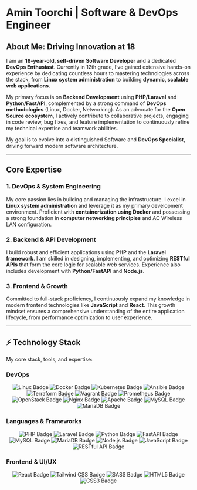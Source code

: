 # Amin Toorchi | Software & DevOps Engineer

## About Me: Driving Innovation at 18

I am an **18-year-old, self-driven Software Developer** and a dedicated **DevOps Enthusiast**. Currently in 12th grade, I’ve gained extensive hands-on experience by dedicating countless hours to mastering technologies across the stack, from **Linux system administration** to building **dynamic, scalable web applications**.

My primary focus is on **Backend Development** using **PHP/Laravel** and **Python/FastAPI**, complemented by a strong command of **DevOps methodologies** (Linux, Docker, Networking). As an advocate for the **Open Source ecosystem**, I actively contribute to collaborative projects, engaging in code review, bug fixes, and feature implementation to continuously refine my technical expertise and teamwork abilities.

My goal is to evolve into a distinguished Software and **DevOps Specialist**, driving forward modern software architecture.

---

## Core Expertise

### **1. DevOps & System Engineering**

My core passion lies in building and managing the infrastructure. I excel in **Linux system administration** and leverage it as my primary development environment. Proficient with **containerization using Docker** and possessing a strong foundation in **computer networking principles** and AC Wireless LAN configuration.

### **2. Backend & API Development**

I build robust and efficient applications using **PHP** and the **Laravel framework**. I am skilled in designing, implementing, and optimizing **RESTful APIs** that form the core logic for scalable web services. Experience also includes development with **Python/FastAPI** and **Node.js**.

### **3. Frontend & Growth**

Committed to full-stack proficiency, I continuously expand my knowledge in modern frontend technologies like **JavaScript** and **React**. This growth mindset ensures a comprehensive understanding of the entire application lifecycle, from performance optimization to user experience.

---

## ⚡ Technology Stack

My core stack, tools, and expertise:


### **DevOps**

<p align="center">
<img src="https://img.shields.io/badge/Linux-FCC624?style=for-the-badge&logo=linux&logoColor=black" alt="Linux Badge" />
<img src="https://img.shields.io/badge/Docker-2496ED?style=for-the-badge&logo=docker&logoColor=white" alt="Docker Badge" />
<img src="https://img.shields.io/badge/Kubernetes-326CE5?style=for-the-badge&logo=kubernetes&logoColor=white" alt="Kubernetes Badge" />

<img src="https://img.shields.io/badge/Ansible-EE0701?style=for-the-badge&logo=ansible&logoColor=white" alt="Ansible Badge" />
<img src="https://img.shields.io/badge/Terraform-7B42BC?style=for-the-badge&logo=terraform&logoColor=white" alt="Terraform Badge" />
<img src="https://img.shields.io/badge/Vagrant-1563FF?style=for-the-badge&logo=vagrant&logoColor=white" alt="Vagrant Badge" />

<img src="https://img.shields.io/badge/Prometheus-E6522C?style=for-the-badge&logo=Prometheus&logoColor=white" alt="Prometheus Badge" />
<img src="https://img.shields.io/badge/OpenStack-F0171D?style=for-the-badge&logo=OpenStack&logoColor=white" alt="OpenStack Badge" />

<img src="https://img.shields.io/badge/Nginx-009639?style=for-the-badge&logo=nginx&logoColor=white" alt="Nginx Badge" />
<img src="https://img.shields.io/badge/Apache-D22128?style=for-the-badge&logo=apache&logoColor=white" alt="Apache Badge" />
<img src="https://img.shields.io/badge/MySQL-4479A1?style=for-the-badge&logo=mysql&logoColor=white" alt="MySQL Badge" />
<img src="https://img.shields.io/badge/MariaDB-003545?style=for-the-badge&logo=mariadb&logoColor=white" alt="MariaDB Badge" />
</p>


### **Languages & Frameworks**

<p align="center">
<img src="https://img.shields.io/badge/PHP-777BB4?style=for-the-badge&logo=php&logoColor=white" alt="PHP Badge" />
<img src="https://img.shields.io/badge/Laravel-FF2D20?style=for-the-badge&logo=laravel&logoColor=white" alt="Laravel Badge" />
<img src="https://img.shields.io/badge/Python-3776AB?style=for-the-badge&logo=python&logoColor=white" alt="Python Badge" />
<img src="https://img.shields.io/badge/FastAPI-009688?style=for-the-badge&logo=fastapi&logoColor=white" alt="FastAPI Badge" />
<img src="https://img.shields.io/badge/MySQL-4479A1?style=for-the-badge&logo=mysql&logoColor=white" alt="MySQL Badge" />
<img src="https://img.shields.io/badge/MariaDB-003545?style=for-the-badge&logo=mariadb&logoColor=white" alt="MariaDB Badge" />
<img src="https://img.shields.io/badge/Node.js-339933?style=for-the-badge&logo=nodedotjs&logoColor=white" alt="Node.js Badge" />
<img src="https://img.shields.io/badge/JavaScript-F7DF1E?style=for-the-badge&logo=javascript&logoColor=black" alt="JavaScript Badge" />
<img src="https://img.shields.io/badge/REST\_API-00599C?style=for-the-badge&logo=rest&logoColor=white" alt="RESTful API Badge" />
</p>

### **Frontend & UI/UX**

<p align="center">
<img src="https://img.shields.io/badge/React-61DAFB?style=for-the-badge&logo=react&logoColor=black" alt="React Badge" />
<img src="https://img.shields.io/badge/Tailwind\_CSS-06B6D4?style=for-the-badge&logo=tailwindcss&logoColor=white" alt="Tailwind CSS Badge" />
<img src="https://img.shields.io/badge/Sass-CC6699?style=for-the-badge&logo=sass&logoColor=white" alt="SASS Badge" />
<img src="https://img.shields.io/badge/HTML5-E34F26?style=for-the-badge&logo=html5&logoColor=white" alt="HTML5 Badge" />
<img src="https://img.shields.io/badge/CSS3-1572B6?style=for-the-badge&logo=css3&logoColor=white" alt="CSS3 Badge" />
</p>
